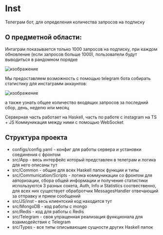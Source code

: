 # Inst
Телеграм бот, для определения количества запросов на подписку

## О предметной области:
Интаграм показывается только 1000 запросов на подписку, при каждом обновление (если запросов больше 1000), пользователи будут выводиться в рандомном порядке

![изображение](https://user-images.githubusercontent.com/44007174/127561191-87b9d605-c41e-4e25-8f34-e0818f35ce00.png)

Мы предоставляем возможность c помощью telegram бота собирать статистику для инстаграмм аккаунтов:

![изображение](https://user-images.githubusercontent.com/44007174/127561468-a24a35e4-8fd0-4596-bd2a-3554653c9133.png)

а также узнать общее количество входящих запросов за последний сбор, день, неделю или месяц

Серверная часть работает на Haskell, часть по работе с instagram на TS + JS
Коммуникация между ними с помощью WebSocket

## Структура проекта

* configs/config.yaml - конфиг для работы сервера и установки соединения с фронтом
* src/App - весь интерфейс который представлен в телеграм и логика для него описаны тут
* src/Common - общие для всех Haskell папок функции и типы
* src/Communication/Scripts - логика коммуникации со фронтом для авторизации, сбора общей информации и получение статистики используются 3 разных сокета, Auth, Info и Statistics соотвественно, для всех них существует обрабротчик MessagesHandler отвечающий за отправку и прием сообщений
* src/JS/inst - весь клиентский код находится тут
* src/MongoDB - код работы с mongo
* src/Redis - код для работы с Redis
* src/Telegram - своя упращенная реализация функционала для взаимодействия с Telegram
* src/Types - все типы описывающие сущности других Haskell папок
